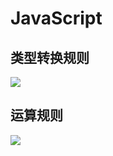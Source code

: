 # JavaScript

## 类型转换规则

![](/images/js/type-conversion-rule.png)

## 运算规则

![](/images/js/operational-rule.png)





